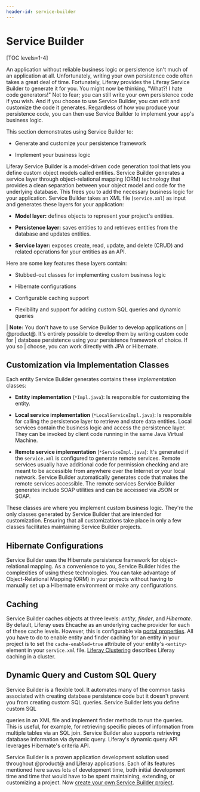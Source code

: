 ```yaml
---
header-id: service-builder
---
```


# Service Builder

[TOC levels=1-4]

An application without reliable business logic or persistence isn't much of an
application at all. Unfortunately, writing your own persistence code often takes
a great deal of time. Fortunately, Liferay provides the Liferay Service Builder
to generate it for you. You might now be thinking, "What?! I hate code
generators!" Not to fear; you can still write your own persistence code if you
wish. And if you choose to use Service Builder, you can edit and customize the
code it generates. Regardless of how you produce your persistence code, you can
then use Service Builder to implement your app's business logic. 

This section demonstrates using Service Builder to:

-   Generate and customize your persistence framework

-   Implement your business logic

Liferay Service Builder is a model-driven code generation tool that lets you
define custom object models called entities. Service Builder generates a service
layer through object-relational mapping (ORM) technology that provides a clean
separation between your object model and code for the underlying database. This
frees you to add the necessary business logic for your application. Service
Builder takes an XML file (`service.xml`) as input and generates these layers
for your application: 

-   **Model layer:** defines objects to represent your project's entities. 

-   **Persistence layer:** saves entities to and retrieves entities from the 
    database and updates entities. 

-   **Service layer:** exposes create, read, update, and delete (CRUD) and 
    related operations for your entities as an API. 

Here are some key features these layers contain: 

-   Stubbed-out classes for implementing custom business logic 

-   Hibernate configurations 

-   Configurable caching support 

-   Flexibility and support for adding custom SQL queries and dynamic queries 

| **Note:** You don't have to use Service Builder to develop applications on
| @product@. It's entirely possible to develop them by writing custom code for
| database persistence using your persistence framework of choice. If you so
| choose, you can work directly with JPA or Hibernate.

## Customization via Implementation Classes

Each entity Service Builder generates contains these *implementation* classes: 

-   **Entity implementation** (`*Impl.java`): Is responsible for customizing 
    the entity. 

-   **Local service implementation** (`*LocalServiceImpl.java`): Is responsible 
    for calling the persistence layer to retrieve and store data entities. Local
    services contain the business logic and access the persistence layer. They
    can be invoked by client code running in the same Java Virtual Machine. 

-   **Remote service implementation** (`*ServiceImpl.java`): It's generated if 
    the `service.xml` is configured to generate remote services. Remote services
    usually have additional code for permission checking and are meant to be
    accessible from anywhere over the Internet or your local network. Service
    Builder automatically generates code that makes the remote services
    accessible. The remote services Service Builder generates include SOAP
    utilities and can be accessed via JSON or SOAP. 

These classes are where you implement custom business logic. They're the only
classes generated by Service Builder that are intended for customization.
Ensuring that all customizations take place in only a few classes facilitates
maintaining Service Builder projects. 

## Hibernate Configurations 

Service Builder uses the Hibernate persistence framework for object-relational
mapping. As a convenience to you, Service Builder hides the complexities of
using these technologies. You can take advantage of Object-Relational Mapping
(ORM) in your projects without having to manually set up a Hibernate environment
or make any configurations. 

## Caching 

Service Builder caches objects at three levels: *entity*, *finder*, and
*Hibernate*. By default, Liferay uses Ehcache as an underlying cache provider
for each of these cache levels. However, this is configurable via [portal
properties](/docs/7-2/deploy/-/knowledge_base/d/portal-properties). All you have
to do to enable entity and finder caching for an entity in your project is to
set the `cache-enabled=true` attribute of your entity's `<entity>` element in
your `service.xml` file.  [Liferay
Clustering](/docs/7-2/deploy/-/knowledge_base/d/enabling-cluster-link) describes
Liferay caching in a cluster. 

## Dynamic Query and Custom SQL Query

Service Builder is a flexible tool. It automates many of the common tasks
associated with creating database persistence code but it doesn't prevent you
from creating custom SQL queries. Service Builder lets you define custom SQL 
<!--Add link back for 'custom SQL queries' once article is available -->
queries in an XML file and implement finder methods to run the queries. This is 
useful, for example, for retrieving specific pieces of information from multiple 
tables via an SQL join. Service Builder also supports retrieving database 
information via dynamic query. Liferay's dynamic query API leverages Hibernate's 
criteria API. 

Service Builder is a proven application development solution used throughout
@product@ and Liferay applications. Each of its features mentioned here saves
lots of development time, both initial development time and time that would have
to be spent maintaining, extending, or customizing a project. Now [create your
own Service Builder
project](/docs/7-2/appdev/-/knowledge_base/a/creating-a-service-builder-project). 
